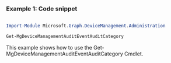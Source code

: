 ### Example 1: Code snippet

```powershell

Import-Module Microsoft.Graph.DeviceManagement.Administration

Get-MgDeviceManagementAuditEventAuditCategory

```
This example shows how to use the Get-MgDeviceManagementAuditEventAuditCategory Cmdlet.

